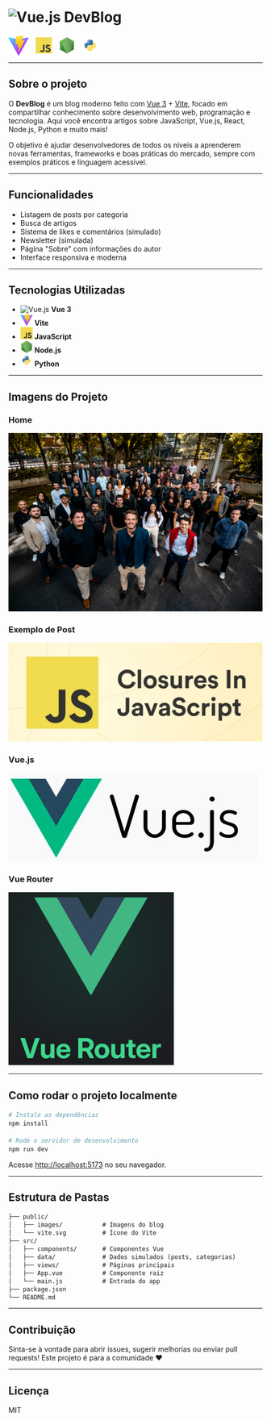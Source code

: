 # <img src="https://vuejs.org/images/logo.png" alt="Vue.js" width="32"/> DevBlog

<img src="public/vite.svg" alt="Vite" width="40" style="vertical-align: middle; margin-right: 10px;"/>
<img src="https://raw.githubusercontent.com/github/explore/main/topics/javascript/javascript.png" alt="JavaScript" width="32" style="vertical-align: middle; margin-right: 10px;"/>
<img src="https://raw.githubusercontent.com/github/explore/main/topics/nodejs/nodejs.png" alt="Node.js" width="32" style="vertical-align: middle; margin-right: 10px;"/>
<img src="https://raw.githubusercontent.com/github/explore/main/topics/python/python.png" alt="Python" width="32" style="vertical-align: middle; margin-right: 10px;"/>

---

## Sobre o projeto

O **DevBlog** é um blog moderno feito com [Vue 3](https://vuejs.org/) + [Vite](https://vitejs.dev/), focado em compartilhar conhecimento sobre desenvolvimento web, programação e tecnologia. Aqui você encontra artigos sobre JavaScript, Vue.js, React, Node.js, Python e muito mais!

O objetivo é ajudar desenvolvedores de todos os níveis a aprenderem novas ferramentas, frameworks e boas práticas do mercado, sempre com exemplos práticos e linguagem acessível.

---

## Funcionalidades

- Listagem de posts por categoria
- Busca de artigos
- Sistema de likes e comentários (simulado)
- Newsletter (simulada)
- Página "Sobre" com informações do autor
- Interface responsiva e moderna

---

## Tecnologias Utilizadas

- <img src="https://vuejs.org/images/logo.png" alt="Vue.js" width="24"/> **Vue 3**
- <img src="public/vite.svg" alt="Vite" width="24"/> **Vite**
- <img src="https://raw.githubusercontent.com/github/explore/main/topics/javascript/javascript.png" alt="JavaScript" width="24"/> **JavaScript**
- <img src="https://raw.githubusercontent.com/github/explore/main/topics/nodejs/nodejs.png" alt="Node.js" width="24"/> **Node.js**
- <img src="https://raw.githubusercontent.com/github/explore/main/topics/python/python.png" alt="Python" width="24"/> **Python**

---

## Imagens do Projeto

### Home
![Home](./public/images/devblog-team.png)

### Exemplo de Post
![Post JavaScript](./public/images/js-closures.png)

### Vue.js
![Vue.js](./public/images/vue-logo.png)

### Vue Router
![Vue Router](./public/images/vue-router.png)

---

## Como rodar o projeto localmente

```bash
# Instale as dependências
npm install

# Rode o servidor de desenvolvimento
npm run dev
```

Acesse [http://localhost:5173](http://localhost:5173) no seu navegador.

---

## Estrutura de Pastas

```
├── public/
│   ├── images/           # Imagens do blog
│   └── vite.svg          # Ícone do Vite
├── src/
│   ├── components/       # Componentes Vue
│   ├── data/             # Dados simulados (posts, categorias)
│   ├── views/            # Páginas principais
│   ├── App.vue           # Componente raiz
│   └── main.js           # Entrada do app
├── package.json
└── README.md
```

---

## Contribuição

Sinta-se à vontade para abrir issues, sugerir melhorias ou enviar pull requests! Este projeto é para a comunidade ❤️

---

## Licença

MIT
